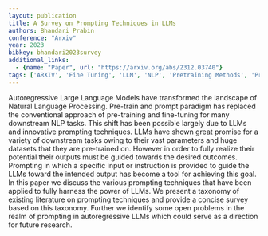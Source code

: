 ```yaml
---
layout: publication
title: A Survey on Prompting Techniques in LLMs
authors: Bhandari Prabin
conference: "Arxiv"
year: 2023
bibkey: bhandari2023survey
additional_links:
  - {name: "Paper", url: "https://arxiv.org/abs/2312.03740"}
tags: ['ARXIV', 'Fine Tuning', 'LLM', 'NLP', 'Pretraining Methods', 'Prompting', 'Survey Paper', 'Training Techniques']
---
```

Autoregressive Large Language Models have transformed the landscape of Natural Language Processing. Pre-train and prompt paradigm has replaced the conventional approach of pre-training and fine-tuning for many downstream NLP tasks. This shift has been possible largely due to LLMs and innovative prompting techniques. LLMs have shown great promise for a variety of downstream tasks owing to their vast parameters and huge datasets that they are pre-trained on. However in order to fully realize their potential their outputs must be guided towards the desired outcomes. Prompting in which a specific input or instruction is provided to guide the LLMs toward the intended output has become a tool for achieving this goal. In this paper we discuss the various prompting techniques that have been applied to fully harness the power of LLMs. We present a taxonomy of existing literature on prompting techniques and provide a concise survey based on this taxonomy. Further we identify some open problems in the realm of prompting in autoregressive LLMs which could serve as a direction for future research.
